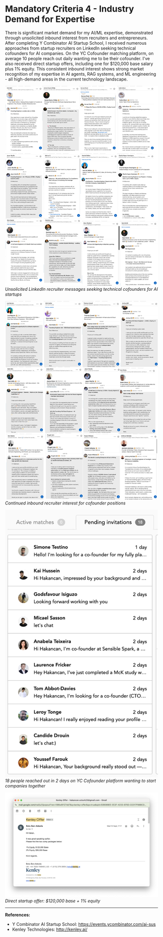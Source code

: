 # Mandatory Criteria 4 - Industry Demand for Expertise

There is significant market demand for my AI/ML expertise, demonstrated through unsolicited inbound interest from recruiters and entrepreneurs. After completing Y Combinator AI Startup School, I received numerous approaches from startup recruiters on LinkedIn seeking technical cofounders for AI companies. On the YC Cofounder matching platform, on average 10 people reach out daily wanting me to be their cofounder. I've also received direct startup offers, including one for $120,000 base salary plus 1% equity. This consistent inbound interest shows strong market recognition of my expertise in AI agents, RAG systems, and ML engineering - all high-demand areas in the current technology landscape.

![LinkedIn Recruiters 1](raw/li1.png)
_Unsolicited LinkedIn recruiter messages seeking technical cofounders for AI startups_

![LinkedIn Recruiters 2](raw/li2.png)
_Continued inbound recruiter interest for cofounder positions_

![YC Cofounder Matches](raw/yc-cofounder.png)
_18 people reached out in 2 days on YC Cofounder platform wanting to start companies together_

![Kenley Startup Offer](raw/kenley-offer.png)
_Direct startup offer: $120,000 base + 1% equity_

---

**References:**

- Y Combinator AI Startup School: https://events.ycombinator.com/ai-sus
- Kenley Technologies: http://kenley.ai/
